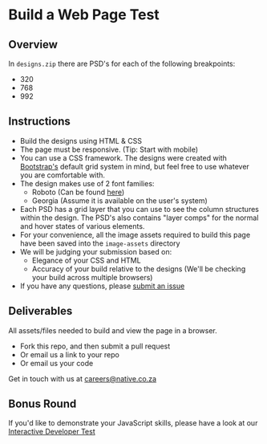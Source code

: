# Build a Web Page Test

## Overview

In `designs.zip` there are PSD's for each of the following breakpoints:

 - 320
 - 768
 - 992

## Instructions

 - Build the designs using HTML & CSS
 - The page must be responsive. (Tip: Start with mobile)
 - You can use a CSS framework. The designs were created with [Bootstrap's](getbootstrap.com) default grid system in mind, but feel free to use whatever you are comfortable with.
 - The design makes use of 2 font families:
 	- Roboto (Can be found [here](https://www.google.com/fonts#UsePlace:use/Collection:Roboto))
 	- Georgia (Assume it is available on the user's system)
 - Each PSD has a grid layer that you can use to see the column structures within the design. The PSD's also contains "layer comps" for the normal and hover states of various elements.
 - For your convenience, all the image assets required to build this page have been saved into the `image-assets` directory
 - We will be judging your submission based on:
 	- Elegance of your CSS and HTML
 	- Accuracy of your build relative to the designs (We'll be checking your build across multiple browsers)
 - If you have any questions, please [submit an issue](https://github.com/NATIVEVML/frontend-dev-test/issues)

## Deliverables

All assets/files needed to build and view the page in a browser.

 - Fork this repo, and then submit a pull request
 - Or email us a link to your repo
 - Or email us your code

Get in touch with us at <careers@native.co.za>

## Bonus Round

If you'd like to demonstrate your JavaScript skills, please have a look at our [Interactive Developer Test](https://github.com/NATIVEVML/interactive-dev-test)
